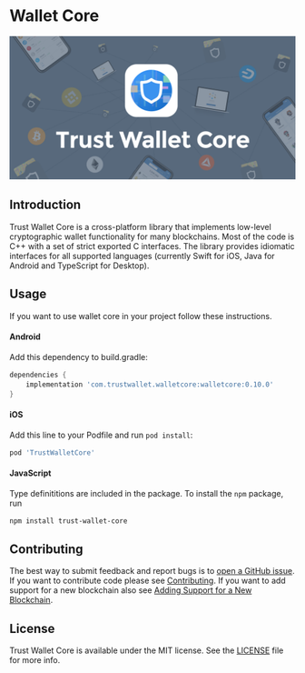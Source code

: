 # Wallet Core

![](/media/wallet-core-banner.png)

## Introduction

Trust Wallet Core is a cross-platform library that implements low-level cryptographic wallet functionality for many blockchains. Most of the code is C++ with a set of strict exported C interfaces. The library provides idiomatic interfaces for all supported languages \(currently Swift for iOS, Java for Android and TypeScript for Desktop\).

## Usage

If you want to use wallet core in your project follow these instructions.

#### Android

Add this dependency to build.gradle:

```groovy
dependencies {
    implementation 'com.trustwallet.walletcore:walletcore:0.10.0'
}
```

#### iOS

Add this line to your Podfile and run `pod install`:

```ruby
pod 'TrustWalletCore'
```

#### JavaScript

Type definititions are included in the package. To install the `npm` package, run

```bash
npm install trust-wallet-core
```

## Contributing

The best way to submit feedback and report bugs is to [open a GitHub issue](https://github.com/trustwallet/wallet-core/issues/new). If you want to contribute code please see [Contributing](https://developer.trustwallet.com/wallet-core/contributing). If you want to add support for a new blockchain also see [Adding Support for a New Blockchain](newblockchain.md).

## License

Trust Wallet Core is available under the MIT license. See the [LICENSE](https://github.com/trustwallet/wallet-core/blob/master/LICENSE) file for more info.
